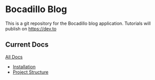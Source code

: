 # Bocadillo Blog

This is a git repository for the Bocadillo blog application. Tutorials will publish on https://dev.to

## Current Docs

[All Docs](https://github.com/aligoren/bocadillo_blog/docs)

- [Installation](https://github.com/aligoren/bocadillo_blog/docs/installation.md)
- [Project Structure](https://github.com/aligoren/bocadillo_blog/docs/project-structure.md)